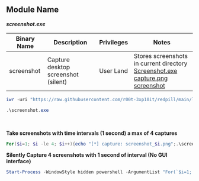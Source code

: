 ## Module Name
   <b><i>screenshot.exe</i></b>

|Binary Name|Description|Privileges|Notes|
|---|---|---|---|
|screenshot|Capture desktop screenshot (silent)|User Land|Stores screenshots in current directory<br />[Screenshot.exe capture.png screenshot](https://raw.githubusercontent.com/r00t-3xp10it/redpill/main/lib/Screenshot/screenshot.png)|

```powershell
iwr -uri "https://raw.githubusercontent.com/r00t-3xp10it/redpill/main/lib/Screenshot/screenshot.exe" -OutFile "screenshot.exe"
```

```powershell
.\screenshot.exe
```

<br />

**Take screenshots with time intervals (1 second) a max of 4 captures**
```powershell
For($i=1; $i -le 4; $i++){echo "[*] capture: screenshot_$i.png";.\screenshot.exe;Start-Sleep -S 1;Rename-Item screenshot.png screenshot_$i.png -Force}
```

**Silently Capture 4 screenshots with 1 second of interval (No GUI interface)**
```powershell
Start-Process -WindowStyle hidden powershell -ArgumentList "For(`$i=1; `$i -le 4; `$i++){.\screenshot.exe;Start-Sleep -S 1;Rename-Item screenshot.png screenshot_`$i.png -Force}";exit
```
